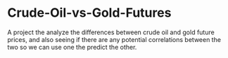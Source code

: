 # Crude-Oil-vs-Gold-Futures
A project the analyze the differences between crude oil and gold future prices, and also seeing if there are any potential correlations between the two so we can use one the predict the other.
